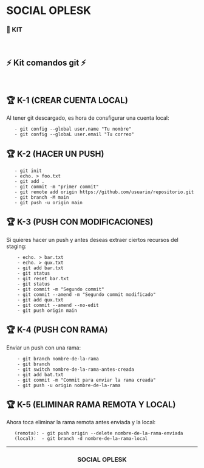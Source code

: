 # SOCIAL OPLESK
### 💼 KIT 
<br/>

## ⚡️ Kit comandos git ⚡️
<br/> 

## 🏆 K-1 (CREAR CUENTA LOCAL)
Al tener git descargado, es hora de consfigurar una cuenta local:
```
   - git config --global user.name "Tu nombre"
   - git config --globaL user.email "Tu correo"
```


## 🏆 K-2 (HACER UN PUSH)
```
   - git init
   - echo. > foo.txt
   - git add .
   - git commit -m "primer commit"
   - git remote add origin https://github.com/usuario/repositorio.git
   - git branch -M main
   - git push -u origin main

```

## 🏆 K-3 (PUSH CON MODIFICACIONES)
 Si quieres hacer un push y antes deseas extraer ciertos recursos del staging:
```
    - echo. > bar.txt
    - echo. > qux.txt
    - git add bar.txt
    - git status
    - git reset bar.txt
    - git status
    - git commit -m "Segundo commit"
    - git commit --amend -m "Segundo commit modificado"
    - git add qux.txt
    - git commit --amend --no-edit
    - git push origin main
```

## 🏆 K-4 (PUSH CON RAMA)
  Enviar un push con una rama:
```  
    - git branch nombre-de-la-rama
    - git branch
    - git switch nombre-de-la-rama-antes-creada
    - git add bat.txt
    - git commit -m "Commit para enviar la rama creada"
    - git push -u origin nombre-de-la-rama
```

## 🏆 K-5 (ELIMINAR RAMA REMOTA Y LOCAL)
 Ahora toca eliminar la rama remota antes enviada y la local:
 ``` 
    (remota): - git push origin --delete nombre-de-la-rama-enviada
    (local):  - git branch -d nombre-de-la-rama-local
```



---
<h3 align="center">SOCIAL OPLESK</h3>
